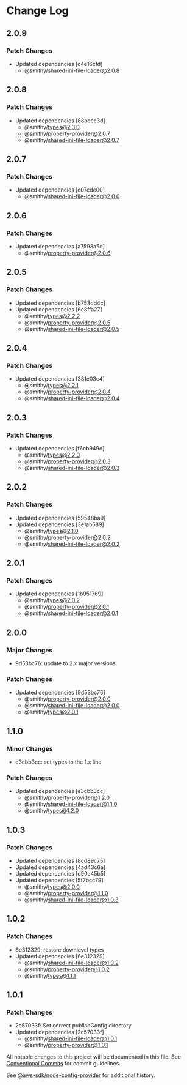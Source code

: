 # Change Log

## 2.0.9

### Patch Changes

- Updated dependencies [c4e16cfd]
  - @smithy/shared-ini-file-loader@2.0.8

## 2.0.8

### Patch Changes

- Updated dependencies [88bcec3d]
  - @smithy/types@2.3.0
  - @smithy/property-provider@2.0.7
  - @smithy/shared-ini-file-loader@2.0.7

## 2.0.7

### Patch Changes

- Updated dependencies [c07cde00]
  - @smithy/shared-ini-file-loader@2.0.6

## 2.0.6

### Patch Changes

- Updated dependencies [a7598a5d]
  - @smithy/property-provider@2.0.6

## 2.0.5

### Patch Changes

- Updated dependencies [b753dd4c]
- Updated dependencies [6c8ffa27]
  - @smithy/types@2.2.2
  - @smithy/property-provider@2.0.5
  - @smithy/shared-ini-file-loader@2.0.5

## 2.0.4

### Patch Changes

- Updated dependencies [381e03c4]
  - @smithy/types@2.2.1
  - @smithy/property-provider@2.0.4
  - @smithy/shared-ini-file-loader@2.0.4

## 2.0.3

### Patch Changes

- Updated dependencies [f6cb949d]
  - @smithy/types@2.2.0
  - @smithy/property-provider@2.0.3
  - @smithy/shared-ini-file-loader@2.0.3

## 2.0.2

### Patch Changes

- Updated dependencies [59548ba9]
- Updated dependencies [3e1ab589]
  - @smithy/types@2.1.0
  - @smithy/property-provider@2.0.2
  - @smithy/shared-ini-file-loader@2.0.2

## 2.0.1

### Patch Changes

- Updated dependencies [1b951769]
  - @smithy/types@2.0.2
  - @smithy/property-provider@2.0.1
  - @smithy/shared-ini-file-loader@2.0.1

## 2.0.0

### Major Changes

- 9d53bc76: update to 2.x major versions

### Patch Changes

- Updated dependencies [9d53bc76]
  - @smithy/property-provider@2.0.0
  - @smithy/shared-ini-file-loader@2.0.0
  - @smithy/types@2.0.1

## 1.1.0

### Minor Changes

- e3cbb3cc: set types to the 1.x line

### Patch Changes

- Updated dependencies [e3cbb3cc]
  - @smithy/property-provider@1.2.0
  - @smithy/shared-ini-file-loader@1.1.0
  - @smithy/types@1.2.0

## 1.0.3

### Patch Changes

- Updated dependencies [8cd89c75]
- Updated dependencies [4ad43c6a]
- Updated dependencies [d90a45b5]
- Updated dependencies [5f7bcc79]
  - @smithy/types@2.0.0
  - @smithy/property-provider@1.1.0
  - @smithy/shared-ini-file-loader@1.0.3

## 1.0.2

### Patch Changes

- 6e312329: restore downlevel types
- Updated dependencies [6e312329]
  - @smithy/shared-ini-file-loader@1.0.2
  - @smithy/property-provider@1.0.2
  - @smithy/types@1.1.1

## 1.0.1

### Patch Changes

- 2c57033f: Set correct publishConfig directory
- Updated dependencies [2c57033f]
  - @smithy/shared-ini-file-loader@1.0.1
  - @smithy/property-provider@1.0.1

All notable changes to this project will be documented in this file.
See [Conventional Commits](https://conventionalcommits.org) for commit guidelines.

See [@aws-sdk/node-config-provider](https://github.com/aws/aws-sdk-js-v3/blob/main/packages/node-config-provider/CHANGELOG.md) for additional history.
